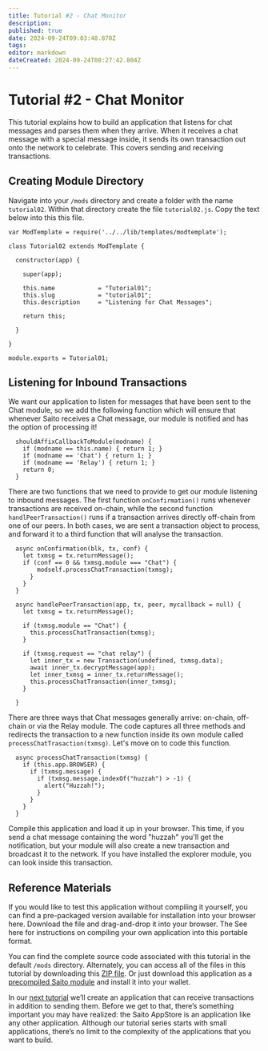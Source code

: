 ```yaml
---
title: Tutorial #2 - Chat Monitor
description: 
published: true
date: 2024-09-24T09:03:48.870Z
tags: 
editor: markdown
dateCreated: 2024-09-24T08:27:42.804Z
---
```


# Tutorial #2 - Chat Monitor

This tutorial explains how to build an application that listens for chat messages and parses them when they arrive. When it receives a chat message with a special message inside, it sends its own transaction out onto the network to celebrate. This covers sending and receiving transactions.

## Creating Module Directory

Navigate into your ```/mods``` directory and create a folder with the name ```tutorial02```. Within that directory create the file ```tutorial02.js```. Copy the text below into this this file.

```
var ModTemplate = require('../../lib/templates/modtemplate');

class Tutorial02 extends ModTemplate {

  constructor(app) {

    super(app);

    this.name            = "Tutorial01";
    this.slug            = "tutorial01";
    this.description     = "Listening for Chat Messages";

    return this;

  }

}

module.exports = Tutorial01;
```

## Listening for Inbound Transactions

We want our application to listen for messages that have been sent to the Chat module, so we add the following function which will ensure that whenever Saito receives a Chat message, our module is notified and has the option of processing it!

```
  shouldAffixCallbackToModule(modname) {
    if (modname == this.name) { return 1; }
    if (modname == 'Chat') { return 1; }
    if (modname == 'Relay') { return 1; }
    return 0;
  }
  ```

There are two functions that we need to provide to get our module listening to inbound messages. The first function ```onConfirmation()``` runs whenever transactions are received on-chain, while the second function ```handlPeerTransaction()``` runs if a transaction arrives directly off-chain from one of our peers. In both cases, we are sent a transaction object to process, and forward it to a third function that will analyse the transaction.

```
  async onConfirmation(blk, tx, conf) {
    let txmsg = tx.returnMessage();
    if (conf == 0 && txmsg.module === "Chat") {      
        modself.processChatTransaction(txmsg);
      }
    }
  }

  async handlePeerTransaction(app, tx, peer, mycallback = null) {  
    let txmsg = tx.returnMessage();
      
    if (txmsg.module == "Chat") {
      this.processChatTransaction(txmsg);
    }

    if (txmsg.request == "chat relay") {
      let inner_tx = new Transaction(undefined, txmsg.data);
      await inner_tx.decryptMessage(app);
      let inner_txmsg = inner_tx.returnMessage();
      this.processChatTransaction(inner_txmsg);
    } 
    
  }
 ```
 
There are three ways that Chat messages generally arrive: on-chain, off-chain or via the Relay module. The code captures all three methods and redirects the transaction to a new function inside its own module called ```processChatTrasaction(txmsg)```. Let's move on to code this function.

```
  async processChatTransaction(txmsg) {
    if (this.app.BROWSER) {
      if (txmsg.message) {
        if (txmsg.message.indexOf("huzzah") > -1) {
          alert("Huzzah!");
        }
      }
    }
  }
 ```

Compile this application and load it up in your browser. This time, if you send a chat message containing the word "huzzah" you'll get the notification, but your module will also create a new transaction and broadcast it to the network. If you have installed the explorer module, you can look inside this transaction.




## Reference Materials

If you would like to test this application without compiling it yourself, you can find a pre-packaged version available for installation into your browser here. Download the file and drag-and-drop it into your browser. The See here for instructions on compiling your own application into this portable format.

You can find the complete source code associated with this tutorial in the default ```/mods``` directory.  Alternately, you can access all of the files in this tutorial by downloading this [ZIP file](/tutorial02.zip). Or just download this application as a [precompiled Saito module](/) and install it into your wallet.



In our [next tutorial](/tech/tutorial/03) we’ll create an application that can receive transactions in addition to sending them. Before we get to that, there’s something important you may have realized: the Saito AppStore is an application like any other application. Although our tutorial series starts with small applications, there’s no limit to the complexity of the applications that you want to build.

